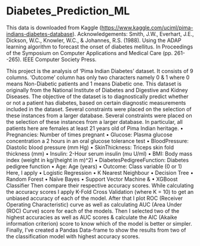 # Diabetes_Prediction_ML
This data is downloaded from Kaggle (https://www.kaggle.com/uciml/pima-indians-diabetes-database). Acknowledgements: Smith, J.W., Everhart, J.E., Dickson, W.C., Knowler, W.C., &amp; Johannes, R.S. (1988). Using the ADAP learning algorithm to forecast the onset of diabetes mellitus. In Proceedings of the Symposium on Computer Applications and Medical Care (pp. 261--265). IEEE Computer Society Press.


This project is the analysis of ‘Pima Indian Diabetes’ dataset. It consists of 9 columns. ‘Outcome’ column has only two characters namely 0 & 1 where 0 means Non-Diabetic patients and 1 means Diabetic one. 
This dataset is originally from the National Institute of Diabetes and Digestive and Kidney Diseases. The objective of the dataset is to diagnostically predict whether or not a patient has diabetes, based on certain diagnostic measurements included in the dataset. Several constraints were placed on the selection of these instances from a larger database.
Several constraints were placed on the selection of these instances from a larger database. In particular, all patients here are females at least 21 years old of Pima Indian heritage.
•	Pregnancies: Number of times pregnant
•	Glucose: Plasma glucose concentration a 2 hours in an oral glucose tolerance test
•	BloodPressure: Diastolic blood pressure (mm Hg)
•	SkinThickness: Triceps skin fold thickness (mm)
•	Insulin: 2-Hour serum insulin (mu U/ml)
•	BMI: Body mass index (weight in kg/(height in m)^2)
•	DiabetesPedigreeFunction: Diabetes pedigree function
•	Age: Age (years)
•	Outcome: Class variable (0 or 1)
Here, I apply 
•	Logistic Regression
•	K Nearest Neighbour
•	Decision Tree
•	Random Forest
•	Naïve Bayes
•	Support Vector Machine  &
•	XGBoost Classifier
Then compare their respective accuracy scores. While calculating the accuracy scores I apply K-Fold Cross Validation (where K = 10) to get an unbiased accuracy of each of the model.
After that I plot ROC (Receiver Operating Characteristic) curve as well as calculating AUC (Area Under (ROC) Curve) score for each of the models.
Then I selected two of the highest accuracies as well as AUC scores & calculate the AIC (Akaike information criterion) score to know which of the model is better or simpler.
Finally, I’ve created a Pandas Data-frame to show the results from two of the classification model with highest accuracy scores. 
